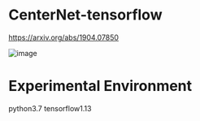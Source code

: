 # CenterNet-tensorflow

https://arxiv.org/abs/1904.07850


![image](https://github.com/Stick-To/CenterNet-tensorflow/blob/master/image/img1.png)


# Experimental Environment
python3.7 tensorflow1.13
